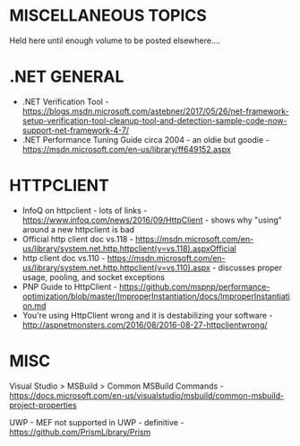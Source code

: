 # MISCELLANEOUS TOPICS 
Held here until enough volume to be posted elsewhere....

# .NET GENERAL
* .NET Verification Tool - https://blogs.msdn.microsoft.com/astebner/2017/05/26/net-framework-setup-verification-tool-cleanup-tool-and-detection-sample-code-now-support-net-framework-4-7/
* .NET Performance Tuning Guide circa 2004 - an oldie but goodie - https://msdn.microsoft.com/en-us/library/ff649152.aspx

# HTTPCLIENT
* InfoQ on httpclient - lots of links - https://www.infoq.com/news/2016/09/HttpClient - shows why "using" around a new httpclient is bad
* Official http client doc vs.118 - 
https://msdn.microsoft.com/en-us/library/system.net.http.httpclient(v=vs.118).aspxOfficial 
* http client doc vs.110 - https://msdn.microsoft.com/en-us/library/system.net.http.httpclient(v=vs.110).aspx - discusses proper usage, 
pooling, and socket exceptions 
* PNP Guide to HttpClient - https://github.com/mspnp/performance-optimization/blob/master/ImproperInstantiation/docs/ImproperInstantiation.md
* You're using HttpClient wrong and it is destabilizing your software - http://aspnetmonsters.com/2016/08/2016-08-27-httpclientwrong/

# MISC
Visual Studio > MSBuild > Common MSBuild Commands - https://docs.microsoft.com/en-us/visualstudio/msbuild/common-msbuild-project-properties

UWP - MEF not supported in UWP - definitive - https://github.com/PrismLibrary/Prism
